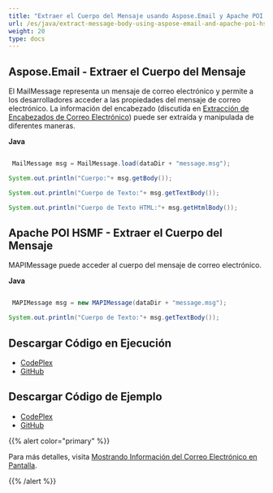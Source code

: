 ```yaml
---
title: "Extraer el Cuerpo del Mensaje usando Aspose.Email y Apache POI HSMF"
url: /es/java/extract-message-body-using-aspose-email-and-apache-poi-hsmf/
weight: 20
type: docs
---
```


## **Aspose.Email - Extraer el Cuerpo del Mensaje**
El MailMessage representa un mensaje de correo electrónico y permite a los desarrolladores acceder a las propiedades del mensaje de correo electrónico. La información del encabezado (discutida en [Extracción de Encabezados de Correo Electrónico](http://www.aspose.com/docs/display/emailjava/Extracting+Email+Headers)) puede ser extraída y manipulada de diferentes maneras.

**Java**

```java

 MailMessage msg = MailMessage.load(dataDir + "message.msg");

System.out.println("Cuerpo:"+ msg.getBody());

System.out.println("Cuerpo de Texto:"+ msg.getTextBody());

System.out.println("Cuerpo de Texto HTML:"+ msg.getHtmlBody());

```
## **Apache POI HSMF - Extraer el Cuerpo del Mensaje**
MAPIMessage puede acceder al cuerpo del mensaje de correo electrónico.

**Java**

```java

 MAPIMessage msg = new MAPIMessage(dataDir + "message.msg");

System.out.println("Cuerpo de Texto:"+ msg.getTextBody());

```
## **Descargar Código en Ejecución**
- [CodePlex](https://archive.codeplex.com/?p=asposeemailjavaapachepoi)
- [GitHub](https://github.com/aspose-email/Aspose.Email-for-Java/releases/tag/Aspose.Email_Java_for_Apache_POI-v1.0.0)
## **Descargar Código de Ejemplo**
- [CodePlex](https://archive.codeplex.com/?p=asposeemailjavaapachepoi#src/main/java/com/aspose/email/examples/featurescomparison/extractor/)
- [GitHub](https://github.com/aspose-email/Aspose.Email-for-Java/tree/master/Plugins/Aspose_Email_for_Apache_POI/src/main/java/com/aspose/email/examples/featurescomparison/extractor)

{{% alert color="primary" %}} 

Para más detalles, visita [Mostrando Información del Correo Electrónico en Pantalla](/email/java/display-information-in-custom-order-in-mhtml-files/).

{{% /alert %}}